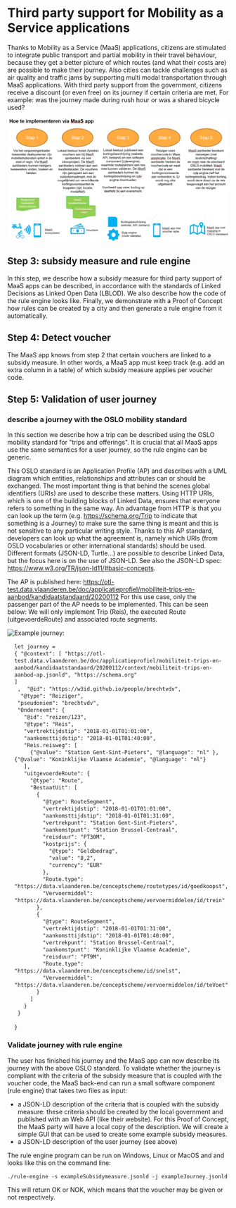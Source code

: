 # Third party support for Mobility as a Service applications

Thanks to Mobility as a Service (MaaS) applications, citizens are stimulated to integrate public transport and partial mobility in their travel behaviour, because they get a better picture of which routes (and what their costs are) are possible to make their journey. Also cities can tackle challenges such as air quality and traffic jams by supporting multi modal transportation through MaaS applications. 
With third party support from the government, citizens receive a discount (or even free) on its journey if certain criteria are met. For example: was the journey made during rush hour or was a shared bicycle used?

![Overview](modi-overzicht.PNG)

## Step 3: subsidy measure and rule engine

In this step, we describe how a subsidy measure for third party support of MaaS apps can be described, in accordance with the standards of Linked Decisions as Linked Open Data (LBLOD). We also describe how the code of the rule engine looks like.
Finally, we demonstrate with a Proof of Concept how rules can be created by a city and then generate a rule engine from it automatically.

## Step 4: Detect voucher

The MaaS app knows from step 2 that certain vouchers are linked to a subsidy measure.
In other words, a MaaS app must keep track (e.g. add an extra column in a table) of which subsidy measure applies per voucher code.

## Step 5: Validation of user journey

### describe a journey with the OSLO mobility standard

In this section we describe how a trip can be described using the OSLO mobility standard for "trips and offerings". It is crucial that all MaaS apps use the same semantics for a user journey, so the rule engine can be generic.

This OSLO standard is an Application Profile (AP) and describes with a UML diagram which entities, relationships and attributes can or should be exchanged. The most important thing is that behind the scenes global identifiers (URIs) are used to describe these matters. Using HTTP URIs, which is one of the building blocks of Linked Data, ensures that everyone refers to something in the same way. An advantage from HTTP is that you can look up the term (e.g. https://schema.org/Trip to indicate that something is a Journey) to make sure the same thing is meant and this is not sensitive to any particular writing style. Thanks to this AP standard, developers can look up what the agreement is, namely which URIs (from OSLO vocabularies or other international standards) should be used. Different formats (JSON-LD, Turtle...) are possible to describe Linked Data, but the focus here is on the use of JSON-LD. See also the JSON-LD spec: https://www.w3.org/TR/json-ld11/#basic-concepts. 

The AP is published here: https://otl-test.data.vlaanderen.be/doc/applicatieprofiel/mobiliteit-trips-en-aanbod/kandidaatstandaard/20200112
For this use case, only the passenger part of the AP needs to be implemented. This can be seen below:
We will only implement Trip (Reis), the executed Route (uitgevoerdeRoute) and associated route segments.

<a href="https://github.com/brechtvdv/third_party_payment_maas/blob/master/oslo-reis.PNG"><img src="https://github.com/brechtvdv/third_party_payment_maas/blob/master/oslo-reis.PNG" align="left" height="500" width="auto" ></a>

Example journey:
```
let journey = 
{ "@context": [ "https://otl-test.data.vlaanderen.be/doc/applicatieprofiel/mobiliteit-trips-en-aanbod/kandidaatstandaard/20200112/context/mobiliteit-trips-en-aanbod-ap.jsonld", "https://schema.org"
]
 ,  "@id": "https://w3id.github.io/people/brechtvdv",
  "@type": "Reiziger",
 "pseudoniem": "brechtvdv",
 "Onderneemt": {
   "@id": "reizen/123",
   "@type": "Reis",
   "vertrektijdstip": "2018-01-01T01:01:00",
   "aankomsttijdstip": "2018-01-01T01:40:00",
   "Reis.reisweg": [
     {"@value": "Station Gent-Sint-Pieters", "@language": "nl" }, {"@value": "Koninklijke Vlaamse Academie", "@language": "nl"}
   ],
   "uitgevoerdeRoute": {
     "@type": "Route",
     "BestaatUit": [
       {
         "@type": RouteSegment",
         "vertrektijdstip": "2018-01-01T01:01:00",
         "aankomsttijdstip": "2018-01-01T01:31:00",
         "vertrekpunt": "Station Gent-Sint-Pieters",
         "aankomstpunt": "Station Brussel-Centraal",
         "reisduur": "PT30M",
         "kostprijs": {
           "@type": "Geldbedrag",
           "value": "8,2",
           "currency": "EUR"
         },
         "Route.type": "https://data.vlaanderen.be/conceptscheme/routetypes/id/goedkoopst",
         "Vervoermiddel": "https://data.vlaanderen.be/conceptscheme/vervoermiddelen/id/trein"
       },
       {
         "@type": RouteSegment",
         "vertrektijdstip": "2018-01-01T01:31:00",
         "aankomsttijdstip": "2018-01-01T01:40:00",
         "vertrekpunt": "Station Brussel-Centraal",
         "aankomstpunt": "Koninklijke Vlaamse Academie",
         "reisduur": "PT9M",
         "Route.type": "https://data.vlaanderen.be/conceptscheme/id/snelst",
         "Vervoermiddel": "https://data.vlaanderen.be/conceptscheme/vervoermiddelen/id/teVoet"
       }
     ]
   }
 }
 
}
```

### Validate journey with rule engine

The user has finished his journey and the MaaS app can now describe its journey with the above OSLO standard.
To validate whether the journey is compliant with the criteria of the subsidy measure that is coupled with the voucher code,
the MaaS back-end can run a small software component (rule engine) that takes two files as input:
* a JSON-LD description of the criteria that is coupled with the subsidy measure: these criteria should be created by the local government and published with an Web API (like their website). For this Proof of Concept, the MaaS party will have a local copy of the description. We will create a simple GUI that can be used to create some example subsidy measures.
* a JSON-LD description of the user journey (see above)

The rule engine program can be run on Windows, Linux or MacOS and and looks like this on the command line:
```
./rule-engine -s exampleSubsidymeasure.jsonld -j exampleJourney.jsonld
```
This will return OK or NOK, which means that the voucher may be given or not respectively.
